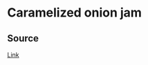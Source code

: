 # Caramelized onion jam

## Source

[Link](http://www.taste.com.au/recipes/caramelised-onion-jam/c010a2df-17b4-4ee3-b9c5-a3817fc0dfa4)

